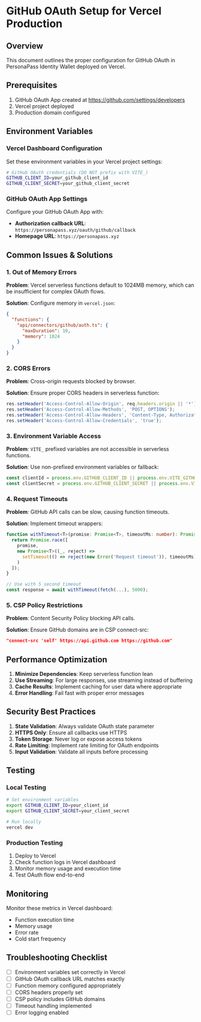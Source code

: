 # GitHub OAuth Setup for Vercel Production

## Overview

This document outlines the proper configuration for GitHub OAuth in PersonaPass Identity Wallet deployed on Vercel.

## Prerequisites

1. GitHub OAuth App created at https://github.com/settings/developers
2. Vercel project deployed
3. Production domain configured

## Environment Variables

### Vercel Dashboard Configuration

Set these environment variables in your Vercel project settings:

```bash
# GitHub OAuth credentials (DO NOT prefix with VITE_)
GITHUB_CLIENT_ID=your_github_client_id
GITHUB_CLIENT_SECRET=your_github_client_secret
```

### GitHub OAuth App Settings

Configure your GitHub OAuth App with:

- **Authorization callback URL**: `https://personapass.xyz/oauth/github/callback`
- **Homepage URL**: `https://personapass.xyz`

## Common Issues & Solutions

### 1. Out of Memory Errors

**Problem**: Vercel serverless functions default to 1024MB memory, which can be insufficient for complex OAuth flows.

**Solution**: Configure memory in `vercel.json`:

```json
{
  "functions": {
    "api/connectors/github/auth.ts": {
      "maxDuration": 10,
      "memory": 1024
    }
  }
}
```

### 2. CORS Errors

**Problem**: Cross-origin requests blocked by browser.

**Solution**: Ensure proper CORS headers in serverless function:

```typescript
res.setHeader('Access-Control-Allow-Origin', req.headers.origin || '*');
res.setHeader('Access-Control-Allow-Methods', 'POST, OPTIONS');
res.setHeader('Access-Control-Allow-Headers', 'Content-Type, Authorization');
res.setHeader('Access-Control-Allow-Credentials', 'true');
```

### 3. Environment Variable Access

**Problem**: `VITE_` prefixed variables are not accessible in serverless functions.

**Solution**: Use non-prefixed environment variables or fallback:

```typescript
const clientId = process.env.GITHUB_CLIENT_ID || process.env.VITE_GITHUB_CLIENT_ID;
const clientSecret = process.env.GITHUB_CLIENT_SECRET || process.env.VITE_GITHUB_CLIENT_SECRET;
```

### 4. Request Timeouts

**Problem**: GitHub API calls can be slow, causing function timeouts.

**Solution**: Implement timeout wrappers:

```typescript
function withTimeout<T>(promise: Promise<T>, timeoutMs: number): Promise<T> {
  return Promise.race([
    promise,
    new Promise<T>((_, reject) => 
      setTimeout(() => reject(new Error('Request timeout')), timeoutMs)
    )
  ]);
}

// Use with 5 second timeout
const response = await withTimeout(fetch(...), 5000);
```

### 5. CSP Policy Restrictions

**Problem**: Content Security Policy blocking API calls.

**Solution**: Ensure GitHub domains are in CSP connect-src:

```json
"connect-src 'self' https://api.github.com https://github.com"
```

## Performance Optimization

1. **Minimize Dependencies**: Keep serverless function lean
2. **Use Streaming**: For large responses, use streaming instead of buffering
3. **Cache Results**: Implement caching for user data where appropriate
4. **Error Handling**: Fail fast with proper error messages

## Security Best Practices

1. **State Validation**: Always validate OAuth state parameter
2. **HTTPS Only**: Ensure all callbacks use HTTPS
3. **Token Storage**: Never log or expose access tokens
4. **Rate Limiting**: Implement rate limiting for OAuth endpoints
5. **Input Validation**: Validate all inputs before processing

## Testing

### Local Testing

```bash
# Set environment variables
export GITHUB_CLIENT_ID=your_client_id
export GITHUB_CLIENT_SECRET=your_client_secret

# Run locally
vercel dev
```

### Production Testing

1. Deploy to Vercel
2. Check function logs in Vercel dashboard
3. Monitor memory usage and execution time
4. Test OAuth flow end-to-end

## Monitoring

Monitor these metrics in Vercel dashboard:

- Function execution time
- Memory usage
- Error rate
- Cold start frequency

## Troubleshooting Checklist

- [ ] Environment variables set correctly in Vercel
- [ ] GitHub OAuth callback URL matches exactly
- [ ] Function memory configured appropriately
- [ ] CORS headers properly set
- [ ] CSP policy includes GitHub domains
- [ ] Timeout handling implemented
- [ ] Error logging enabled